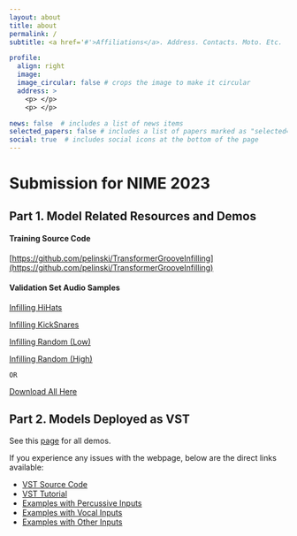 ```yaml
---
layout: about
title: about
permalink: /
subtitle: <a href='#'>Affiliations</a>. Address. Contacts. Moto. Etc.

profile:
  align: right
  image:
  image_circular: false # crops the image to make it circular
  address: >
    <p> </p>
    <p> </p>

news: false  # includes a list of news items
selected_papers: false # includes a list of papers marked as "selected={true}"
social: true  # includes social icons at the bottom of the page
---
```



# Submission for NIME 2023



## Part 1. Model Related Resources and Demos

#### Training Source Code

[https://github.com/pelinski/TransformerGrooveInfilling](https://github.com/pelinski/TransformerGrooveInfilling)

#### Validation Set Audio Samples

[Infilling HiHats](https://TransformerGrooveInfilling.github.io/projects/1_project/)

[Infilling KickSnares](https://TransformerGrooveInfilling.github.io/projects/2_project/)

[Infilling Random (Low)](https://TransformerGrooveInfilling.github.io/projects/3_project/)

[Infilling Random (High)](https://TransformerGrooveInfilling.github.io/projects/4_project/)

`OR`

[Download All Here](https://github.com/TransformerGrooveInfilling/TransformerGrooveInfilling.github.io/tree/master/assets/wav)


## Part 2. Models Deployed as VST

See this [page](https://TransformerGrooveInfilling.github.io/projects/5_project/) for all demos. 



If you experience any issues with the webpage, below are the direct links available:

- [VST Source Code](https://github.com/behzadhaki/InfillingTransformerRealTime.git)
- [VST Tutorial](https://youtu.be/wiLnZNYUAbM)
- [Examples with Percussive Inputs](https://youtu.be/Z9aIBfVUX5k)
- [Examples with Vocal Inputs](https://youtu.be/10RkT089cbA)
- [Examples with Other Inputs](https://youtu.be/EO8-uIbWGUI)
			

